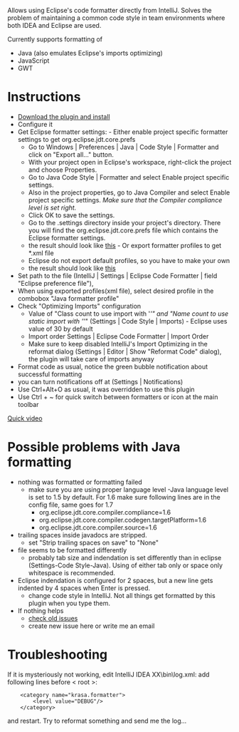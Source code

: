 Allows using Eclipse's code formatter directly from IntelliJ. Solves the problem of maintaining a common code style in team environments where both IDEA and Eclipse are used.

Currently supports formatting of 
 - Java (also emulates Eclipse's imports optimizing)
 - JavaScript 
 - GWT



# Instructions #
-  [Download the plugin and install](https://code.google.com/p/eclipse-code-formatter-intellij-plugin/)
-  Configure it
  -  Get Eclipse formatter settings:
  	-  Either enable project specific formatter settings to get org.eclipse.jdt.core.prefs
  	  - Go to Windows | Preferences | Java | Code Style | Formatter and click on "Export all..." button.
  	  - With your project open in Eclipse's workspace, right-click the project and choose Properties.
  	  - Go to Java Code Style | Formatter and select Enable project specific settings.
  	  - Also in the project properties, go to Java Compiler and select Enable project specific settings. *Make sure that the Compiler compliance level is set right.*
  	  - Click OK to save the settings.
  	  - Go to the .settings directory inside your project's directory. There you will find the org.eclipse.jdt.core.prefs file which contains the Eclipse formatter settings.
  	  - the result should look like [this](http://code.google.com/p/eclipse-code-formatter-intellij-plugin/source/browse/EclipseFormatter/test/resources/org.eclipse.jdt.core.prefs) 
  	- Or export formatter profiles to get *.xml file
  	  - Eclipse do not export default profiles, so you have to make your own
  	  - the result should look like [this](http://code.google.com/p/eclipse-code-formatter-intellij-plugin/source/browse/EclipseFormatter/test/resources/format.xml)
  - Set path to the file (IntelliJ | Settings | Eclipse Code Formatter | field "Eclipse preference file"), 
  - When using exported profiles(xml file), select desired profile in the combobox "Java formatter profile"
  - Check "Optimizing Imports" configuration
  	- Value of "Class count to use import with '*'" and "Name count to use static import with '*'" (Settings | Code Style | Imports) - Eclipse uses value of 30 by default
  	- Import order Settings | Eclipse Code Formatter | Import Order
  	- Make sure to keep disabled IntelliJ's Import Optimizing in the reformat dialog (Settings | Editor | Show "Reformat Code" dialog), the plugin will take care of imports anyway 
-  Format code as usual, notice the green bubble notification about successful formatting 
  -  you can turn notifications off at (Settings | Notifications)
-  Use Ctrl+Alt+O as usual, it was overridden to use this plugin
-  Use Ctrl + ~ for quick switch between formatters or icon at the main toolbar
 
[Quick video](http://www.dropbox.com/s/2vw60a0nmpcxuiq/settingsEclipseFormatter.avi )





# Possible problems with Java formatting #
- nothing was formatted or formatting failed 
  - make sure you are using proper language level
    -Java language level is set to 1.5 by default. For 1.6 make sure following lines are in the config file, same goes for 1.7
      - org.eclipse.jdt.core.compiler.compliance=1.6
      - org.eclipse.jdt.core.compiler.codegen.targetPlatform=1.6
      - org.eclipse.jdt.core.compiler.source=1.6
- trailing spaces inside javadocs are stripped.  
  - set "Strip trailing spaces on save" to "None" 
- file seems to be formatted differently
  - probably tab size and indendation is set differently than in eclipse (Settings-Code Style-Java). Using of either tab only or space only whitespace is recommended.
- Eclipse indendation is configured for 2 spaces, but a new line gets indented by 4 spaces when Enter is pressed.
  - change code style in IntelliJ. Not all things get formatted by this plugin when you type them.
- If nothing helps
  - [check old issues](https://code.google.com/p/eclipse-code-formatter-intellij-plugin/issues/list)
  - create new issue here or write me an email


# Troubleshooting #
If it is mysteriously not working, edit IntelliJ IDEA XX\bin\log.xml:
add following lines before < root >:
```
	<category name="krasa.formatter">
		<level value="DEBUG"/>
	</category>
````
and restart. Try to reformat something and send me the log...
